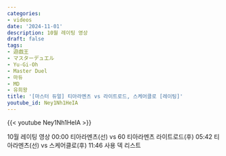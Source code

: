 ```yaml
---
categories:
- videos
date: '2024-11-01'
description: 10월 레이팅 영상
draft: false
tags:
- 遊戯王
- マスターデュエル
- Yu-Gi-Oh
- Master Duel
- 마듀
- MD
- 유희왕
title: '[마스터 듀얼] 티아라멘츠 vs 라이트로드, 스케어클로 [레이팅]'
youtube_id: Ney1Nh1HeIA
---
```



{{< youtube Ney1Nh1HeIA >}}

10월 레이팅 영상
00:00 티아라멘츠(선) vs 60 티아라멘츠 라이트로드(후)
05:42 티아라멘츠(선) vs 스케어클로(후)
11:46 사용 덱 리스트